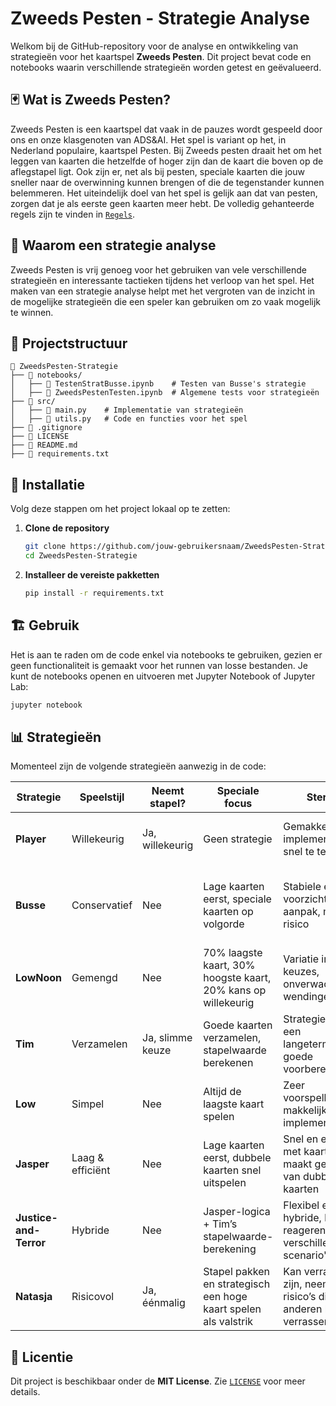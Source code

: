 # Zweeds Pesten - Strategie Analyse

Welkom bij de GitHub-repository voor de analyse en ontwikkeling van strategieën voor het kaartspel **Zweeds Pesten**. Dit project bevat code en notebooks waarin verschillende strategieën worden getest en geëvalueerd.

## 🃏 Wat is Zweeds Pesten?

Zweeds Pesten is een kaartspel dat vaak in de pauzes wordt gespeeld door ons en onze klasgenoten van ADS&AI. Het spel is variant op het, in Nederland populaire, kaartspel Pesten. Bij Zweeds pesten draait het om het leggen van kaarten die hetzelfde of hoger zijn dan de kaart die boven op de aflegstapel ligt. Ook zijn er, net als bij pesten, speciale kaarten die jouw sneller naar de overwinning kunnen brengen of die de tegenstander kunnen belemmeren. Het uiteindelijk doel van het spel is gelijk aan dat van pesten, zorgen dat je als eerste geen kaarten meer hebt. De volledig gehanteerde regels zijn te vinden in [`Regels`](Regels.txt).

## 🎯 Waarom een strategie analyse

Zweeds Pesten is vrij genoeg voor het gebruiken van vele verschillende strategieën en interessante tactieken tijdens het verloop van het spel. Het maken van een strategie analyse helpt met het vergroten van de inzicht in de mogelijke strategieën die een speler kan gebruiken om zo vaak mogelijk te winnen.

## 📁 Projectstructuur

```plaintext
📁 ZweedsPesten-Strategie
├── 📁 notebooks/
│   ├── 📜 TestenStratBusse.ipynb    # Testen van Busse's strategie
│   ├── 📜 ZweedsPestenTesten.ipynb  # Algemene tests voor strategieën
├── 📁 src/
│   ├── 📜 main.py    # Implementatie van strategieën
│   ├── 📜 utils.py   # Code en functies voor het spel
├── 📜 .gitignore
├── 📜 LICENSE
├── 📜 README.md
├── 📜 requirements.txt
```

## 🚀 Installatie

Volg deze stappen om het project lokaal op te zetten:

1. **Clone de repository**
   ```bash
   git clone https://github.com/jouw-gebruikersnaam/ZweedsPesten-Strategie.git
   cd ZweedsPesten-Strategie
   ```

2. **Installeer de vereiste pakketten**
   ```bash
   pip install -r requirements.txt
   ```

## 🏗 Gebruik

Het is aan te raden om de code enkel via notebooks te gebruiken, gezien er geen functionaliteit is gemaakt voor het runnen van losse bestanden. Je kunt de notebooks openen en uitvoeren met Jupyter Notebook of Jupyter Lab:

```bash
jupyter notebook
```

## 📊 Strategieën

Momenteel zijn de volgende strategieën aanwezig in de code:

| Strategie            | Speelstijl       | Neemt stapel? | Speciale focus | Sterkte                                      | Zwakte                                       |
|----------------------|-----------------|--------------|----------------|----------------------------------------------|----------------------------------------------|
| **Player**           | Willekeurig     | Ja, willekeurig | Geen strategie | Gemakkelijk te implementeren, snel te testen | Zeer onvoorspelbaar, geen tactische overwegingen |
| **Busse**            | Conservatief    | Nee | Lage kaarten eerst, speciale kaarten op volgorde | Stabiele en voorzichtige aanpak, minder risico | Beperkte flexibiliteit, kan niet snel reageren op veranderende situaties |
| **LowNoon**          | Gemengd         | Nee | 70% laagste kaart, 30% hoogste kaart, 20% kans op willekeurig | Variatie in keuzes, onverwachte wendingen | Minder consistent dan Busse, onvoorspelbare beslissingen |
| **Tim**              | Verzamelen      | Ja, slimme keuze | Goede kaarten verzamelen, stapelwaarde berekenen | Strategie met een langetermijnvisie, goede voorbereiding | Kan te passief zijn, niet altijd effectief op korte termijn |
| **Low**              | Simpel          | Nee | Altijd de laagste kaart spelen | Zeer voorspelbaar, makkelijk te implementeren | Zeer passief, geen offensieve strategie |
| **Jasper**           | Laag & efficiënt | Nee | Lage kaarten eerst, dubbele kaarten snel uitspelen | Snel en efficiënt met kaarten, maakt gebruik van dubbele kaarten | Onvoldoende focus op de stapel, kan soms te snel spelen |
| **Justice-and-Terror** | Hybride | Nee | Jasper-logica + Tim’s stapelwaarde-berekening | Flexibel en hybride, kan reageren op verschillende scenario's | Complexe beslissingen, kan niet altijd optimaal presteren |
| **Natasja**          | Risicovol       | Ja, éénmalig | Stapel pakken en strategisch een hoge kaart spelen als valstrik | Kan verrassend zijn, neemt risico’s die anderen kunnen verrassen | Risico dat het misgaat, moeilijk om de timing perfect te krijgen |

## 📜 Licentie

Dit project is beschikbaar onder de **MIT License**. Zie [`LICENSE`](LICENSE) voor meer details.
